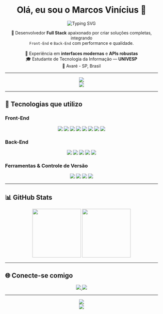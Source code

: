 <h1 align="center">Olá, eu sou o <strong>Marcos Vinícius</strong> 👋</h1>

<p align="center">
  <img src="https://readme-typing-svg.demolab.com?font=Fira+Code&weight=700&size=28&pause=1000&color=0A66C2&center=true&vCenter=true&width=600&lines=+Full+Stack+Developer;%E2%9A%A1+React+%7C+TypeScript+%7C+Java+%7C+Spring+;%F0%9F%9A%80+Transformo+ideias+em+aplica%C3%A7%C3%B5es" alt="Typing SVG" />
</p>


<p align="center">
  🚀 Desenvolvedor <strong>Full Stack</strong> apaixonado por criar soluções completas, integrando<br/>
  <code>Front-End</code> e <code>Back-End</code> com performance e qualidade.<br/><br/>
  🎯 Experiência em <strong>interfaces modernas</strong> e <strong>APIs robustas</strong><br/>
  🎓 Estudante de Tecnologia da Informação — <strong>UNIVESP</strong><br/>
  📍 Avaré - SP, Brasil
</p>

---

<div align="center">
  <a href="https://mvrocha.com.br" target="_blank">
    <img src="https://img.shields.io/badge/Portfólio-0A66C2?style=for-the-badge&logo=web&logoColor=white" />
  </a>
</div>

<div align="center">
  <img src="https://capsule-render.vercel.app/api?type=waving&color=0A66C2&height=120&section=footer"/>
</div>

---

## 🚀 Tecnologias que utilizo

### **Front-End**
<div align="center">
  <img src="https://img.shields.io/badge/HTML5-E34F26?style=for-the-badge&logo=html5&logoColor=white" />
  <img src="https://img.shields.io/badge/CSS3-1572B6?style=for-the-badge&logo=css3&logoColor=white" />
  <img src="https://img.shields.io/badge/Tailwind-38B2AC?style=for-the-badge&logo=tailwind-css&logoColor=white" />
  <img src="https://img.shields.io/badge/Bootstrap-7952B3?style=for-the-badge&logo=bootstrap&logoColor=white" />
  <img src="https://img.shields.io/badge/JavaScript-F7DF1E?style=for-the-badge&logo=javascript&logoColor=black" />
  <img src="https://img.shields.io/badge/TypeScript-3178C6?style=for-the-badge&logo=typescript&logoColor=white" />
  <img src="https://img.shields.io/badge/React-61DAFB?style=for-the-badge&logo=react&logoColor=black" />
  <img src="https://img.shields.io/badge/Next.js-000000?style=for-the-badge&logo=nextdotjs&logoColor=white" />
</div>

### **Back-End**
<div align="center">
  <img src="https://img.shields.io/badge/Java-007396?style=for-the-badge&logo=java&logoColor=white" />
  <img src="https://img.shields.io/badge/Spring_Boot-6DB33F?style=for-the-badge&logo=springboot&logoColor=white" />
  <img src="https://img.shields.io/badge/PostgreSQL-316192?style=for-the-badge&logo=postgresql&logoColor=white" />
  <img src="https://img.shields.io/badge/MySQL-4479A1?style=for-the-badge&logo=mysql&logoColor=white" />
  <img src="https://img.shields.io/badge/JPA-Hibernate-59666C?style=for-the-badge&logo=hibernate&logoColor=white" />
</div>

### **Ferramentas & Controle de Versão**
<div align="center">
  <img src="https://img.shields.io/badge/Git-F05032?style=for-the-badge&logo=git&logoColor=white" />
  <img src="https://img.shields.io/badge/GitHub-181717?style=for-the-badge&logo=github&logoColor=white" />
  <img src="https://img.shields.io/badge/VS_Code-0078D4?style=for-the-badge&logo=visualstudiocode&logoColor=white" />
  <img src="https://img.shields.io/badge/Postman-FF6C37?style=for-the-badge&logo=postman&logoColor=white" />
</div>

---

## 📊 GitHub Stats

<div align="center">
  <img height="160em" src="https://github-readme-stats.vercel.app/api?username=vinimx&show_icons=true&theme=radical&hide_border=true&border_radius=8" />
  <img height="160em" src="https://github-readme-stats.vercel.app/api/top-langs/?username=vinimx&layout=compact&theme=radical&hide_border=true&border_radius=8" />
</div>

---

## 🌐 Conecte-se comigo

<p align="center">
  <a href="https://www.linkedin.com/in/marcos-vinícius-m-75934a110" target="_blank">
    <img src="https://img.shields.io/badge/LinkedIn-0A66C2?style=for-the-badge&logo=linkedin&logoColor=white" />
  </a>
  <a href="https://www.instagram.com/vinimx_1" target="_blank">
    <img src="https://img.shields.io/badge/Instagram-E4405F?style=for-the-badge&logo=instagram&logoColor=white" />
  </a>
</p>

---

<div align="center">
  <img src="https://capsule-render.vercel.app/api?type=waving&color=0A66C2&height=120&section=header"/>
  <br>
  <img src="https://komarev.com/ghpvc/?username=vinimx&style=for-the-badge"/>
</div>
